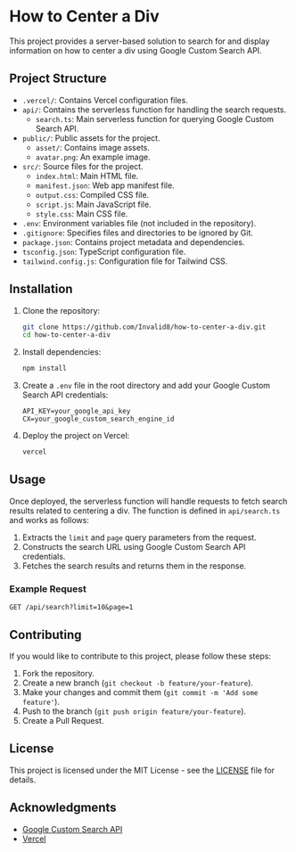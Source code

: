 
# How to Center a Div

This project provides a server-based solution to search for and display information on how to center a div using Google Custom Search API.

## Project Structure

- `.vercel/`: Contains Vercel configuration files.
- `api/`: Contains the serverless function for handling the search requests.
  - `search.ts`: Main serverless function for querying Google Custom Search API.
- `public/`: Public assets for the project.
  - `asset/`: Contains image assets.
  - `avatar.png`: An example image.
- `src/`: Source files for the project.
  - `index.html`: Main HTML file.
  - `manifest.json`: Web app manifest file.
  - `output.css`: Compiled CSS file.
  - `script.js`: Main JavaScript file.
  - `style.css`: Main CSS file.
- `.env`: Environment variables file (not included in the repository).
- `.gitignore`: Specifies files and directories to be ignored by Git.
- `package.json`: Contains project metadata and dependencies.
- `tsconfig.json`: TypeScript configuration file.
- `tailwind.config.js`: Configuration file for Tailwind CSS.

## Installation

1. Clone the repository:

   ```sh
   git clone https://github.com/Invalid8/how-to-center-a-div.git
   cd how-to-center-a-div
   ```
2. Install dependencies:

   ```sh
   npm install
   ```
3. Create a `.env` file in the root directory and add your Google Custom Search API credentials:

   ```plaintext
   API_KEY=your_google_api_key
   CX=your_google_custom_search_engine_id
   ```
4. Deploy the project on Vercel:

   ```sh
   vercel
   ```

## Usage

Once deployed, the serverless function will handle requests to fetch search results related to centering a div. The function is defined in `api/search.ts` and works as follows:

1. Extracts the `limit` and `page` query parameters from the request.
2. Constructs the search URL using Google Custom Search API credentials.
3. Fetches the search results and returns them in the response.

### Example Request

```http
GET /api/search?limit=10&page=1
```

## Contributing

If you would like to contribute to this project, please follow these steps:

1. Fork the repository.
2. Create a new branch (`git checkout -b feature/your-feature`).
3. Make your changes and commit them (`git commit -m 'Add some feature'`).
4. Push to the branch (`git push origin feature/your-feature`).
5. Create a Pull Request.

## License

This project is licensed under the MIT License - see the [LICENSE]() file for details.

## Acknowledgments

* [Google Custom Search API]()
* [Vercel](https://vercel.com/)
